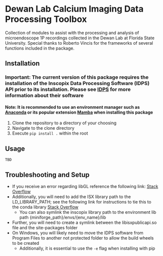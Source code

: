 
# Dewan Lab Calcium Imaging Data Processing Toolbox

Collection of modules to assist with the processing and analysis of microendoscope 1P recordings collected in the Dewan Lab at Florida State University.
Special thanks to Roberto Vincis for the frameworks of several functions included in the package.

## Installation

### **Important**: The current version of this package requires the installation of the Inscopix Data Processing Software (IDPS) API prior to its installation. Please see [IDPS](https://inscopix.com/software-analysis-miniscope-imaging/) for more information about their software

#### **Note**: It is recommended to use an environment manager such as [Anaconda](https://www.anaconda.com/download) or its popular extension [Mamba](https://github.com/mamba-org/mamba) when installing this package

1) Clone the repository to a directory of your choosing
2) Navigate to the clone directory
3) Execute `pip install .` within the root

## Usage

`TBD`

## Troubleshooting and Setup

- If you receive an error regarding libGL reference the following link: [Stack Overflow](https://stackoverflow.com/questions/55313610/importerror-libgl-so-1-cannot-open-shared-object-file-no-such-file-or-directo)
- Additionally, you will need to add the ISX library path to the LD_LIBRARY_PATH; see the following link for instructions to tie this to the conda library [Stack Overflow](https://stackoverflow.com/questions/46826497/conda-set-ld-library-path-for-env-only)
  - You can also symlink the inscopix library path to the environment lib path {miniforge_path}/envs/{env_name}/lib
- Further, you will need to create a symlink between the libisxpublicapi.so file and the site-packages folder
- On Windows, you will likely need to move the IDPS software from Program Files to another not protected folder to allow the build wheels to be created
  - Additionally, it is essential to use the `-e` flag when installing with pip